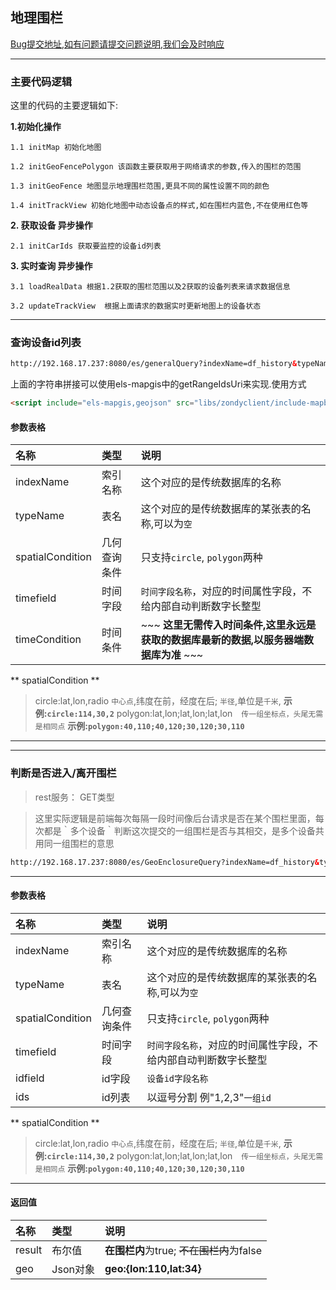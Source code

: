 ## 地理围栏
[Bug提交地址,如有问题请提交问题说明,我们会及时响应](https://github.com/ParnDeedlit/WebClient-Mapbox/issues)

----

### 主要代码逻辑

这里的代码的主要逻辑如下:

**1.初始化操作**

    1.1 initMap 初始化地图

    1.2 initGeoFencePolygon 该函数主要获取用于网络请求的参数,传入的围栏的范围

    1.3 initGeoFence 地图显示地理围栏范围,更具不同的属性设置不同的颜色

    1.4 initTrackView 初始化地图中动态设备点的样式,如在围栏内蓝色,不在使用红色等

**2. 获取设备 异步操作**

    2.1 initCarIds 获取要监控的设备id列表

**3. 实时查询 异步操作**

    3.1 loadRealData 根据1.2获取的围栏范围以及2获取的设备列表来请求数据信息

    3.2 updateTrackView  根据上面请求的数据实时更新地图上的设备状态

----
### 查询设备id列表

``` html
http://192.168.17.237:8080/es/generalQuery?indexName=df_history&typeName=2017-12-17&spatialCondition=polygon:29.8439,121,5894;33,5194,107,9816;34.3662,108.3814&timeCondition=&queryField=imei
```

上面的字符串拼接可以使用els-mapgis中的getRangeIdsUri来实现.使用方式
~~~ html
<script include="els-mapgis,geojson" src="libs/zondyclient/include-mapboxgl.js"></script>
~~~

#### 参数表格

|名称|类型|说明|
|:---|:---|:---|
|indexName|索引名称|这个对应的是传统数据库的名称|
|typeName|表名|这个对应的是传统数据库的某张表的名称,可以为`空`|
|spatialCondition|几何查询条件|只支持`circle`, `polygon`两种|
|timefield|时间字段|`时间字段名称`，对应的时间属性字段，不给内部自动判断数字长整型|
|timeCondition|时间条件|~~~ **这里无需传入时间条件,这里永远是获取的数据库最新的数据,以服务器端数据库为准** ~~~|

** spatialCondition **
> circle:lat,lon,radio    `中心点`,纬度在前，经度在后; `半径`,单位是`千米`, **示例:`circle:114,30,2`**
> polygon:lat,lon;lat,lon;lat,lon　`传一组坐标点，头尾无需是相同点` **示例:`polygon:40,110;40,120;30,120;30,110`**

----

----

### 判断是否进入/离开围栏

> rest服务： GET类型

> 这里实际逻辑是前端每次每隔一段时间像后台请求是否在某个围栏里面，每次都是｀多个设备｀判断这次提交的一组围栏是否与其相交，是多个设备共用同一组围栏的意思

``` html
http://192.168.17.237:8080/es/GeoEnclosureQuery?indexName=df_history&typeName=2017-12-17&spatialCondition=polygon:33.5021,107.98004;33.5081,107.98204;35.5261,107.97814&timefield=dataTime&idfield=imei&ids=4de781cb1802480b2470eff029a32a0a
```
----
#### 参数表格

|名称|类型|说明|
|:---|:---|:---|
|indexName|索引名称|这个对应的是传统数据库的名称|
|typeName|表名|这个对应的是传统数据库的某张表的名称,可以为`空`|
|spatialCondition|几何查询条件|只支持`circle`, `polygon`两种|
|timefield|时间字段|`时间字段名称`，对应的时间属性字段，不给内部自动判断数字长整型|
|idfield|id字段|`设备id字段名称`|
| ids|id列表|以逗号分割 例"1,2,3"`一组id`|

** spatialCondition **
> circle:lat,lon,radio    `中心点`,纬度在前，经度在后; `半径`,单位是`千米`, **示例:`circle:114,30,2`**
> polygon:lat,lon;lat,lon;lat,lon　`传一组坐标点，头尾无需是相同点` **示例:`polygon:40,110;40,120;30,120;30,110`**


----

#### 返回值
|名称|类型|说明|
|:---|:---|:---|
|result|布尔值|**在围栏内**为true; ~~不在围栏内~~为false|
|geo|Json对象| **geo:{lon:110,lat:34}**|
